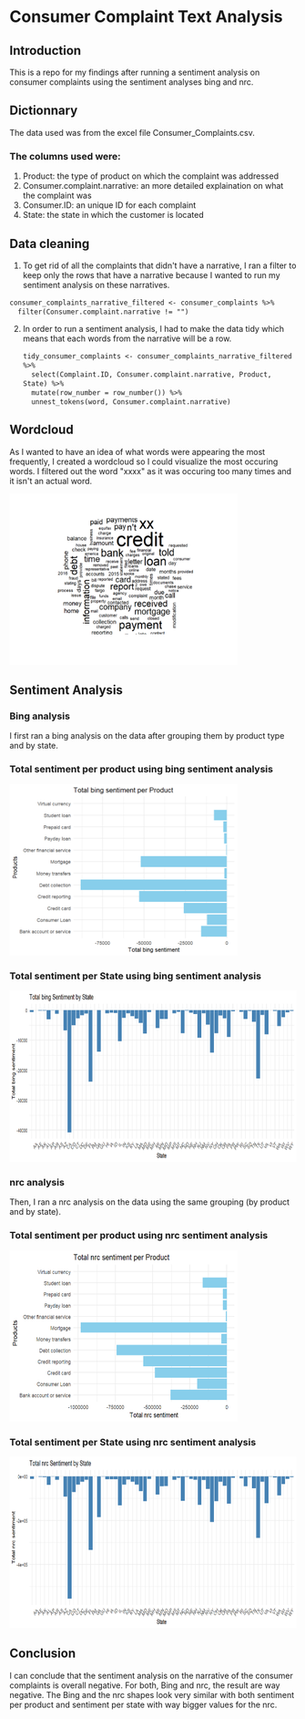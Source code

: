 # Consumer Complaint Text Analysis
## Introduction
This is a repo for my findings after running a sentiment analysis on consumer complaints using the sentiment analyses bing and nrc. 
## Dictionnary
The data used was from the excel file Consumer_Complaints.csv. 
### The columns used were: 
1. Product: the type of product on which the complaint was addressed
2. Consumer.complaint.narrative: an more detailed explaination on what the complaint was
3. Consumer.ID: an unique ID for each complaint
4. State: the state in which the customer is located
## Data cleaning
1. To get rid of all the complaints that didn't have a narrative, I ran a filter to keep only the rows that have a narrative because I wanted to run my sentiment analysis on these narratives.
```
consumer_complaints_narrative_filtered <- consumer_complaints %>%
  filter(Consumer.complaint.narrative != "")
```
2. In order to run a sentiment analysis, I had to make the data tidy which means that each words from the narrative will be a row.
   ```
   tidy_consumer_complaints <- consumer_complaints_narrative_filtered %>%
     select(Complaint.ID, Consumer.complaint.narrative, Product, State) %>%
     mutate(row_number = row_number()) %>%
     unnest_tokens(word, Consumer.complaint.narrative)
   ```
## Wordcloud
As I wanted to have an idea of what words were appearing the most frequently, I created a wordcloud so I could visualize the most occuring words. I filtered out the word "xxxx" as it was occuring too many times and it isn't an actual word.

<img src="Images/Complaints cloud.png" height = 300, width = 400>

## Sentiment Analysis

### Bing analysis
I first ran a bing analysis on the data after grouping them by product type and by state. 
### Total sentiment per product using bing sentiment analysis

<img src="Images/Bing sentiment per product.png" height = 300, width = 400>

### Total sentiment per State using bing sentiment analysis

<img src="Images/Bing sentiment per State.png" height = 300, width = 800>

### nrc analysis 
Then, I ran a nrc analysis on the data using the same grouping (by product and by state).

### Total sentiment per product using nrc sentiment analysis

<img src="Images/nrc sentiment per product.png" height = 300, width = 400>

### Total sentiment per State using nrc sentiment analysis

<img src="Images/nrc sentiment per state.png" height = 300, width = 800>

## Conclusion
I can conclude that the sentiment analysis on the narrative of the consumer complaints is overall negative. For both, Bing and nrc, the result are way negative. The Bing and the nrc shapes look very similar with both sentiment per product and sentiment per state with way bigger values for the nrc. 
   




